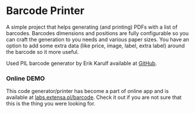 # Barcode Printer

A simple project that helps generating (and printing) PDFs with a list of barcodes. Barcodes dimensions and positions are fully configurable so you can craft the generation to you needs and various paper sizes. You have an option to add some extra data (like price, image, label, extra label) around the barcode so it more useful.


Used PIL barcode generator by Erik Karulf available at [GitHub](https://gist.github.com/701416). 

### Online DEMO

This code generator/printer has become a part of online app and is available at [labs.extensa.pl/barcode](http://labs.extensa.pl/barcode). Check it out if you are not sure that this is the thing you were looking for.